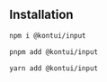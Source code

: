 ## Installation

```sh
npm i @kontui/input
```

```sh
pnpm add @kontui/input
```

```sh
yarn add @kontui/input
```
